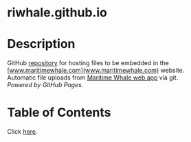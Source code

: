 # riwhale.github.io
# Description
GitHub [repository](https://github.com/riwhale/riwhale.github.io/) for hosting files to be embedded in the [www.maritimewhale.com](www.maritimewhale.com) website.
<br/>Automatic file uploads from [Maritime Whale web app](https://github.com/riwhale/maritime-whale) via git.
<br/>*Powered by GitHub Pages.*

# Table of Contents
Click [here](https://riwhale.github.io/contents.html).
